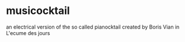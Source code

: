 # musicocktail
an electrical version of the so called pianocktail created by Boris Vian  in L'ecume des jours 
